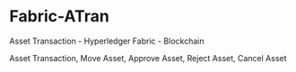 # Fabric-ATran
Asset Transaction - Hyperledger Fabric - Blockchain

Asset Transaction, 
Move Asset, 
Approve Asset, 
Reject Asset, 
Cancel Asset

